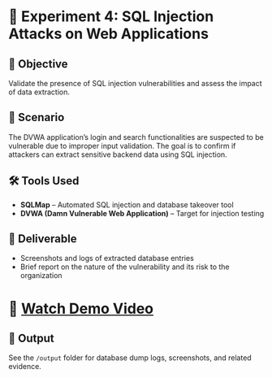 # 🐛 Experiment 4: SQL Injection Attacks on Web Applications

## 🧠 Objective  
Validate the presence of SQL injection vulnerabilities and assess the impact of data extraction.

## 🏢 Scenario  
The DVWA application’s login and search functionalities are suspected to be vulnerable due to improper input validation. The goal is to confirm if attackers can extract sensitive backend data using SQL injection.

## 🛠️ Tools Used  
- **SQLMap** – Automated SQL injection and database takeover tool  
- **DVWA (Damn Vulnerable Web Application)** – Target for injection testing

## 📄 Deliverable  
- Screenshots and logs of extracted database entries  
- Brief report on the nature of the vulnerability and its risk to the organization

#  🎥 [Watch Demo Video](https://drive.google.com/file/d/1TSZGK2qoltoJ-34Bzqdj5RbD_yfbl3p2/view?usp=sharing)

## 📁 Output  
See the `/output` folder for database dump logs, screenshots, and related evidence.

